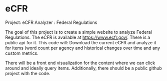 # eCFR
Project: eCFR Analyzer : Federal Regulations

The goal of this project is to create a simple website to analyze Federal Regulations. The eCFR is available at https://www.ecfr.gov/. There is a public api for it.
This code will:
Download the current eCFR and analyze it for items (word count per agency and historical changes over time and any custom metrics.

There will be a front end visualization for the content where we can click around and ideally query items. 
Additionally, there should be a public github project with the code.



